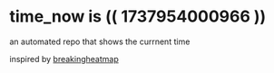 # time_now is (( 1737954000966 ))

an automated repo that shows the currnent time

inspired by [breakingheatmap](https://github.com/breakingheatmap/breakingheatmap)